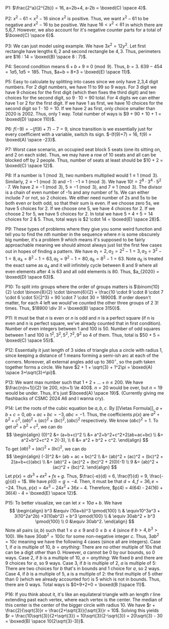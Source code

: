 
P1: $\frac{2^a}{2^{2b}} = 16, a=2b+4, a-2b = \boxed{C) \space 4}$.

P2: $x^2 - 61 < x^2 - 16$ since $x^2$ is positive. Thus, we want $x^2 - 61$ to be negative
and $x^2 -16$ to be positive. We have $16 < x^2 < 61$ in which there are 5,6,7. However, we also account for it's negative counter parts for a total of $\boxed{C) \space 6}$.

P3: We can just model using example. We have $3x^2 = 12y^2$. Let first rectangle have lengths $6,2$ and second rectangle be $4,3$. Thus, perimeters are $16 : 14 = \boxed{B) \space 8 : 7}$.

P4: Second condition means $6 + b + 9 \equiv 0 \pmod{9}$. Thus, $b = 3$. $639 - 454 = 1a5, 1a5 = 185$. Thus, $a+b = 8+3 = \boxed{E) \space 11}$.

P5: Easy to calculate by splitting into cases since we only have 2,3,4 digit numbers. For 2 digit numbers, we have 11 to 99 so $9$ ways. For 3 digit we have 9 choices for the first digit (which then fixes the third digit) and ten choices for the second digit, so $9 \cdot 10 = 90$ total. For 4 digits we can either have 1 or 2 for the first digit. If we have 1 as first, we have 10 choices for the second digit so $1 \cdot 10 = 10$. If we have 2 as first, only choice smaller than 2020 is 2002. Thus, only $1$ way. Total number of ways is $9 + 90 + 10 + 1 = \boxed{D) \space 110}$.

P6: $f(-9) = -(f(9)+7) - 7 = 9$, since transition is we essentially just for every coefficient with a variable, switch its sign. $-(f(9)+7) = 16, f(9) = \boxed{A) \space -23}$.

P7: Worst case scenario, an occupied seat block 5 seats (one its sitting on, and 2 on each side). Thus, we may have a row of 10 seats and all can be blocked off by 
2 people. Thus, number of seats at least should be $10 + 2 = \boxed{C) \space 12}$.

P8: If a number is $1 \pmod{3}$, two numbers multiplied would $1 \equiv 1 \pmod{3}$. Similarly, $2 \equiv -1 \pmod{3}$ and $-1 \cdot -1 \equiv 1 \pmod{3}$. We have $10! = 2^8 \cdot 3^4 \cdot 5^2 \cdot 7$. We have $2 \equiv -1 \pmod{3}$, $5 \equiv -1 \pmod{3}$, and $7 \equiv 1 \pmod{3}$. The divisor is a chain of even number of -1s and any number of 1s. We can either include 7 or not, so 2 choices. We either need number of 2s and 5s to be both even or both odd, so that their sum is even. If we choose zero 5s, we have $5$ choices for 2. If we choose one 5, we have $4$ choices for 2. If we choose 2 for 5, we have $5$ choices for 2. In total we have $5+4+5 = 14$ choices for 2 & 5. Thus, total ways is $2 \cdot 14 = \boxed{E) \space 28}$.

P9: These types of problems where they give you some weird function and tell you to find the $nth$ number in the sequence where $n$ is some obscurely big number, it's a problem 9 which means it's supposed to be fairly approachable meaning we should almost always just list the first few cases out in hopes of finding a pattern. We have $a_1 = 2, a_2 = 2^2-1 = 3, a_3 = 3^2-1 = 8, a_4 = 8^2-1 = 63, a_5 = 9^2 - 1 = 80, a_6 = 8^2 - 1 = 63$. Note $a_6$ is treated the exact same as $a_4$ and it will infinitely cycle between $8$ and $9$
where all even elements after $4$ is $63$ and all odd elements is $80$. Thus, $a_{2020} = \boxed{D) \space 63}$.

P10: To split into groups where the order of groups matters is $\binom{10}{2} \cdot \binom{8}{2} \cdot \binom{6}{2} = \frac{10 \cdot 9 \cdot 8 \cdot 7 \cdot 6 \cdot 5}{2^3} = 90 \cdot 7 \cdot 30 = 18900$. If order doesn't matter, for each 4 left we would've counted the other three groups of 2 $3!$ times. Thus, $18900 \div 3! = \boxed{B) \space 3150}$.

P11: It must be that $n$ is even or $n$ is odd and $n$ is a perfect square (if n is even and n is perfect square, we've already counted that in first condition). Number of even integers between 1 and 100 is $50$. Number of odd squares between 1 and 100 is $1^2, 3^2, 5^2, 7^2, 9^2$ so $4$ of them. Thus, total is $50 + 5 = \boxed{C) \space 55}$.

P12: Essentially it just length of 3 sides of triangle plus a circle with radius 1, since keeping a distance of 1 means forming a semi-ish arc at each of the corners. Moreover, all external angles add up to $360^{\circ}$, so the path taken together forms a circle. We have $2 + 1 + \sqrt{3} + 1^2\pi = \boxed{A) \space 3+\sqrt{3}+\pi}$.

P13: We want max number such that $1 + 2 + ... + n \le 200$. We have $\frac{n(n+1)}{2} \le 200, n(n+1) \le 400$. $n=20$ would be over, but $n= 19$ would be under. Thus, it's just $\boxed{A) \space 19}$.
(Currently giving me flashbacks of CSMC 2024 A6 and I wanna cry).

P14: Let the roots of the cubic equation be $a,b,c$. By [[Vietas Formula]], $a+b+c = 0, ab + ac + bc = -3, abc = -1$. Thus, the coefficients $p(x)$ are $a^2+b^2+c^2, (ab)^2+(ac)^2+(bc)^2, (abc)^2$ respectively. We know $(abc)^2 = 1$. To get $a^2+b^2+c^2$, we can do 
$$
\begin{align}
(0)^2 &= (a+b+c)^2 \\
&= a^2+b^2+c^2+2(ab+ac+bc) \\
&= a^2+b^2+c^2 + 2(-3), \\
6 &= a^2 + b^2 + c^2.
\end{align}
$$
To get $(ab)^2 + (ac)^2 + (bc)^2$, we can do 
$$
\begin{align}
(-3)^2 &= (ab + ac + bc)^2 \\
&= (ab)^2 + (ac)^2 + (bc)^2 + 2(a+b+c)(abc) \\
&= (ab)^2 + (ac)^2 + (bc)^2 + 2(0)(-1) \\
9 &= (ab)^2 + (ac)^2 + (bc)^2.
\end{align}
$$
Let $p(x) = dx^3 + ex^2 + fx + g$. Thus, $\frac{-e}{d} = 6, \frac{f}{d} = 9, \frac{-g}{d} = 1$. We have $p(0) = g = -4$. Then, it must be that $d = 4, f = 36, e = -24$. Thus, $p(x) = 4x^3 -24x^2 + 36x - 4$. Therefore, $p(4) = 4(64) - 24(16) + 36(4) - 4 = \boxed{E) \space 12}$.

P15: To better visualize, we can let $x=10a+b$. We have
$$
\begin{align}
b^3 &\equiv (10a+b)^3 \pmod{100} \\
& \equiv10^3a^3 + 3(10^2a^2b) +3(10ab^2) + b^3 \pmod{100} \\
& \equiv 30ab^2 + b^3 \pmod{100} \\
0 &\equiv 30ab^2.
\end{align}
$$
Note all pairs $(a,b)$ such that $1 \le a \le 9$ and $0 \le b \le 4$ (since if $b>4, b^3>100$). We have $30ab^2 = 100c$ for some non-negative integer $c$. Thus, $3ab^2 = 10c$ meaning we have the following 4 cases (since all are integers). 
Case 1, if $a$ is multiple of $10$, $b = anything$: There are no other multiple of 10s that can be a digit other than $0$. However, $a$ cannot be $0$ by our bounds, so $0$ ways. 
Case 2, if $b$ is a multiple of $10$, $a = anything$: We fixed $b$ and there are $9$ choices for $a$, so $9$ ways.
Case 3, if $b$ is multiple of $2$, $a$ is multiple of $5$: There are two choices for $b$ that's in bounds and $1$ choice for $a$, so $2$ ways.
Case 4, if $b$ is a multiple of $5$, a is a multiple of $2$: the first multiple of $5$ other than $0$ (which we already accounted for) is $5$ which is not in bounds. Thus, there are $0$ ways.
Total ways is $0+9+2+0 = \boxed{B )\space 11}$.


P16: If you think about it, it's like an equilateral triangle with an length $r$ line extending past each vertex, where each vertex is the center. The median of this center is the center of the bigger circle with radius $10$. We have $r + \frac{2}{\sqrt{3}}r = \frac{2+\sqrt{3}}{\sqrt{3}}r = 10$. Solving this yields $r = \frac{10\sqrt{3}}{2+\sqrt{3}} = 10\sqrt{3}(2-\sqrt{3}) = 20\sqrt{3} - 30 = \boxed{B) \space 10(2\sqrt{3}-3)}$.
